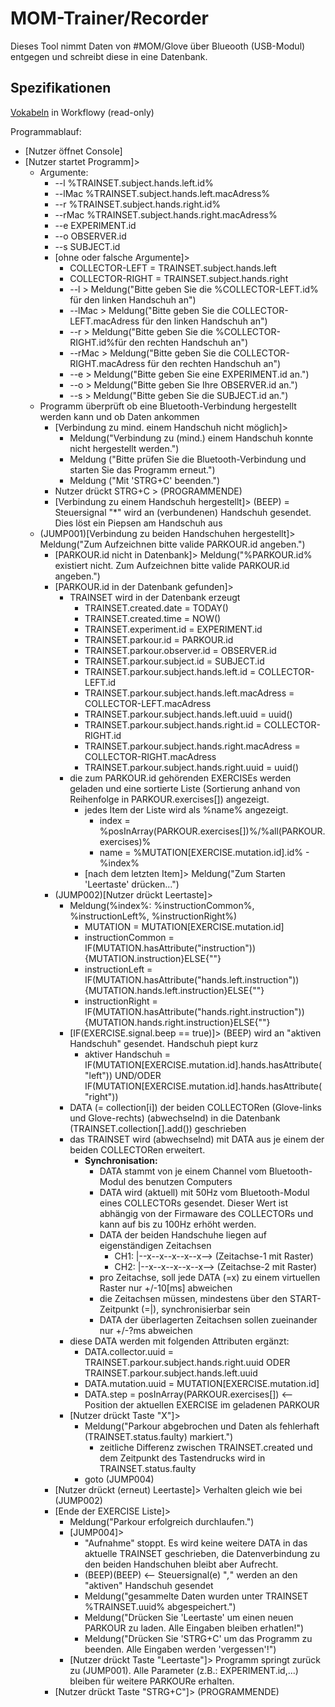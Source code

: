 # MOM-Trainer/Recorder

Dieses Tool nimmt Daten von #MOM/Glove über Blueooth (USB-Modul) entgegen und schreibt diese in eine Datenbank.

## Spezifikationen
[Vokabeln](https://workflowy.com/s/qrLIZmQBRp) in Workflowy (read-only)

Programmablauf:
- [Nutzer öffnet Console]
- [Nutzer startet Programm]>
  - Argumente:
      + --l %TRAINSET.subject.hands.left.id%
      + --lMac %TRAINSET.subject.hands.left.macAdress%
      + --r %TRAINSET.subject.hands.right.id%
      + --rMac %TRAINSET.subject.hands.right.macAdress%
      + --e EXPERIMENT.id
      + --o OBSERVER.id
      + --s SUBJECT.id
    - [ohne oder falsche Argumente]>
      - COLLECTOR-LEFT = TRAINSET.subject.hands.left
      - COLLECTOR-RIGHT = TRAINSET.subject.hands.right
      + --l > Meldung("Bitte geben Sie die %COLLECTOR-LEFT.id% für den linken Handschuh an")
      + --lMac > Meldung("Bitte geben Sie die COLLECTOR-LEFT.macAdress für den linken Handschuh an")
      + --r > Meldung("Bitte geben Sie die %COLLECTOR-RIGHT.id%für den rechten Handschuh an")
      + --rMac > Meldung("Bitte geben Sie die COLLECTOR-RIGHT.macAdress für den rechten Handschuh an")
      + --e > Meldung("Bitte geben Sie eine EXPERIMENT.id an.")
      + --o > Meldung("Bitte geben Sie Ihre OBSERVER.id an.")
      + --s > Meldung("Bitte geben Sie die SUBJECT.id an.")
  - Programm überprüft ob eine Bluetooth-Verbindung hergestellt werden kann und ob Daten ankommen
    - [Verbindung zu mind. einem Handschuh nicht möglich]>
      - Meldung("Verbindung zu (mind.) einem Handschuh konnte nicht hergestellt werden.")
      - Meldung ("Bitte prüfen Sie die Bluetooth-Verbindung und starten Sie das Programm erneut.")
      - Meldung ("Mit 'STRG+C' beenden.")
    - Nutzer drückt STRG+C > (PROGRAMMENDE)
    - [Verbindung zu einem Handschuh hergestellt]> (BEEP) = Steuersignal "*" wird an (verbundenen) Handschuh gesendet. Dies löst ein Piepsen am Handschuh aus
  - (JUMP001)[Verbindung zu beiden Handschuhen hergestellt]> Meldung("Zum Aufzeichnen bitte valide PARKOUR.id angeben.")
    - [PARKOUR.id nicht in Datenbank]> Meldung("%PARKOUR.id% existiert nicht. Zum Aufzeichnen bitte valide PARKOUR.id angeben.")
    - [PARKOUR.id in der Datenbank gefunden]>
      - TRAINSET wird in der Datenbank erzeugt
        - TRAINSET.created.date = TODAY()
        - TRAINSET.created.time = NOW()
        - TRAINSET.experiment.id = EXPERIMENT.id
        - TRAINSET.parkour.id = PARKOUR.id
        - TRAINSET.parkour.observer.id = OBSERVER.id
        - TRAINSET.parkour.subject.id = SUBJECT.id
        - TRAINSET.parkour.subject.hands.left.id = COLLECTOR-LEFT.id
        - TRAINSET.parkour.subject.hands.left.macAdress = COLLECTOR-LEFT.macAdress
        - TRAINSET.parkour.subject.hands.left.uuid = uuid()
        - TRAINSET.parkour.subject.hands.right.id = COLLECTOR-RIGHT.id
        - TRAINSET.parkour.subject.hands.right.macAdress = COLLECTOR-RIGHT.macAdress
        - TRAINSET.parkour.subject.hands.right.uuid = uuid()
      - die zum PARKOUR.id gehörenden EXERCISEs werden geladen und eine sortierte Liste (Sortierung anhand von Reihenfolge in PARKOUR.exercises[]) angezeigt.
        - jedes Item der Liste wird als %name% angezeigt.
          + index = %posInArray(PARKOUR.exercises[])%/%all(PARKOUR.exercises)%
          + name = %MUTATION[EXERCISE.mutation.id].id% - %index%
        - [nach dem letzten Item]> Meldung("Zum Starten 'Leertaste' drücken...")
    - (JUMP002)[Nutzer drückt Leertaste]>
      - Meldung(%index%: %instructionCommon%, %instructionLeft%, %instructionRight%)
        + MUTATION = MUTATION[EXERCISE.mutation.id]
        + instructionCommon = IF(MUTATION.hasAttribute("instruction")){MUTATION.instruction}ELSE{""}
        + instructionLeft = IF(MUTATION.hasAttribute("hands.left.instruction")){MUTATION.hands.left.instruction}ELSE{""}
        + instructionRight = IF(MUTATION.hasAttribute("hands.right.instruction")){MUTATION.hands.right.instruction}ELSE{""}
      - [IF(EXERCISE.signal.beep == true)]> (BEEP) wird an "aktiven Handschuh" gesendet. Handschuh piept kurz
        + aktiver Handschuh = IF(MUTATION[EXERCISE.mutation.id].hands.hasAttribute("left")) UND/ODER IF(MUTATION[EXERCISE.mutation.id].hands.hasAttribute("right"))
      - DATA (= collection[i]) der beiden COLLECTORen (Glove-links und Glove-rechts) (abwechselnd) in die Datenbank (TRAINSET.collection[].add()) geschrieben
      - das TRAINSET wird (abwechselnd) mit DATA aus je einem der beiden COLLECTORen erweitert.
        - **Synchronisation:**
          - DATA stammt von je einem Channel vom Bluetooth-Modul des benutzen Computers
          - DATA wird (aktuell) mit 50Hz vom Bluetooth-Modul eines COLLECTORs gesendet. Dieser Wert ist abhängig von der Firmaware des COLLECTORs und kann auf bis zu 100Hz erhöht werden.
          - DATA der beiden Handschuhe liegen auf eigenständigen Zeitachsen
            - CH1: |--x--x--x--x--x--> (Zeitachse-1 mit Raster)
            - CH2: |--x--x--x--x--x--> (Zeitachse-2 mit Raster)
          - pro Zeitachse, soll jede DATA (=x) zu einem virtuellen Raster nur +/-10[ms] abweichen
          - die Zeitachsen müssen, mindestens über den START-Zeitpunkt (=|), synchronisierbar sein
          - DATA der überlagerten Zeitachsen sollen zueinander nur +/-?ms abweichen
      - diese DATA werden mit folgenden Attributen ergänzt:
        - DATA.collector.uuid = TRAINSET.parkour.subject.hands.right.uuid ODER TRAINSET.parkour.subject.hands.left.uuid
        - DATA.mutation.uuid = MUTATION[EXERCISE.mutation.id]
        - DATA.step =  posInArray(PARKOUR.exercises[]) <-- Position der aktuellen EXERCISE im geladenen PARKOUR
      - [Nutzer drückt Taste "X"]>
        - Meldung("Parkour abgebrochen und Daten als fehlerhaft (TRAINSET.status.faulty) markiert.")
          - zeitliche Differenz zwischen TRAINSET.created und dem Zeitpunkt des Tastendrucks wird in TRAINSET.status.faulty
        - goto (JUMP004)
    - [Nutzer drückt (erneut) Leertaste]> Verhalten gleich wie bei (JUMP002)
    - [Ende der EXERCISE Liste]>
      - Meldung("Parkour erfolgreich durchlaufen.")
      - [JUMP004]>
        - "Aufnahme" stoppt. Es wird keine weitere DATA in das aktuelle TRAINSET geschrieben, die Datenverbindung zu den beiden Handschuhen bleibt aber Aufrecht.
        - (BEEP)(BEEP) <-- Steuersignal(e) "*,*" werden an den "aktiven" Handschuh gesendet
        - Meldung("gesammelte Daten wurden unter TRAINSET %TRAINSET.uuid% abgespeichert.")
        - Meldung("Drücken Sie 'Leertaste' um einen neuen PARKOUR zu laden. Alle Eingaben bleiben erhatlen!")
        - Meldung("Drücken Sie 'STRG+C' um das Programm zu beenden. Alle Eingaben werden 'vergessen'!")
      - [Nutzer drückt Taste "Leertaste"]> Programm springt zurück zu (JUMP001). Alle Parameter (z.B.: EXPERIMENT.id,...) bleiben für weitere PARKOURe erhalten.
    - [Nutzer drückt Taste "STRG+C"]> (PROGRAMMENDE)
